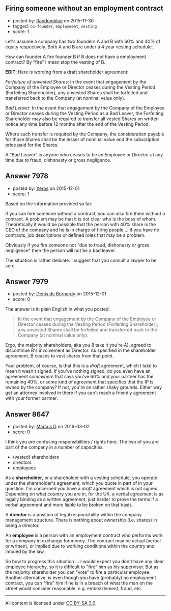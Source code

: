 ## Firing someone without an employment contract

- posted by: [Randomblue](https://stackexchange.com/users/363551/randomblue) on 2015-11-30
- tagged: `co-founder`, `employment`, `vesting`
- score: 1

Let's assume a company has two founders A and B with 60% and 40% of equity respectively. Both A and B are under a 4 year vesting schedule.

How can founder A fire founder B if B does not have a employment contract? By "fire" I mean stop the vesting of B.

**EDIT**: Here is wording from a draft shareholder agreement:

*Forfeiture of unvested Shares*: In the event that engagement by the Company of the Employee or Director ceases during the Vesting Period (Forfeiting Shareholder), any unvested Shares shall be forfeited and transferred back to the Company (at nominal value only).

*Bad Leaver*: In the event that engagement by the Company of the Employee or Director ceases during the Vesting Period as a Bad Leaver, the Forfeiting Shareholder may also be required to transfer all vested Shares on written notice any time before 12 months after the end of the Vesting Period.

Where such transfer is required by the Company, the consideration payable for those Shares shall be the lesser of nominal value and the subscription price paid for the Shares.

A “Bad Leaver” is anyone who ceases to be an Employee or Director at any time due to fraud, dishonesty or gross negligence.


## Answer 7978

- posted by: [Xeros](https://stackexchange.com/users/6984932/xeros) on 2015-12-01
- score: 1

Based on the information provided so far:

If you can hire someone without a contract, you can also fire them without a contract. A problem may be that it is not clear who is the boss of whom. Theoretically it would be possible that the person with 40% share is the CEO of the company and he is in charge of firing people ... if you have no contracts, job descriptions or defined roles that may be a problem.

Obviously if you fire someone not "due to fraud, dishonesty or gross negligence" then the person will not be a bad leaver.

The situation is rather delicate. I suggest that you consult a lawyer to be sure.


## Answer 7979

- posted by: [Denis de Bernardy](https://stackexchange.com/users/182468/denis-de-bernardy) on 2015-12-01
- score: 0

The answer is in plain English in what you posted:

> In the event that engagement by the Company of the Employee or Director ceases during the Vesting Period (Forfeiting Shareholder), any unvested Shares shall be forfeited and transferred back to the Company (at nominal value only).

Ergo, the majority shareholders, aka you (I take it you're A), agreed to discontinue B's involvement as Director. As specified in the shareholder agreement, B ceases to vest shares from that point.

Your problem, of course, is that this is a *draft* agreement, which I take to mean it wasn't signed. If you've nothing signed, do you even have an agreement *somewhere* that says you've 60% and your partner has the remaining 40%, or some kind of agreement that specifies that the IP is owned by the company? If not, you're on rather shaky grounds. Either way get an attorney involved in there if you can't reach a friendly agreement with your former partner.


## Answer 8647

- posted by: [Marcus D](https://stackexchange.com/users/258531/marcus-d) on 2016-03-02
- score: 0

I think you are confusing responsibilities / rights here. The two of you are part of the company in a number of capacities.

 - (vested) shareholders
 - directors
 - employees

As a **shareholder**, or a shareholder with a vesting schedule, you operate under the shareholder's agreement, which you quote in part of in your question. I'm concerned you have a _draft_ agreement which is not signed. Depending on what country you are in, for the UK, a verbal agreement is as legally binding as a written agreement, just harder to prove the terms if a verbal agreement and more liable to be broken on that basis.

A **director** is a position of legal responsibility within the company management structure. There is nothing about ownership (i.e. shares) in being a director.

An **employee** is a person with an employment contract who performs work for a company in exchange for money. The contract may be actual (verbal or written), or implied due to working conditions within the country and imbued by the law.

So how to progress this situation ... I would expect you don't have any clear employee hierarchy, so it is difficult to "fire" him as his supervisor. But as the majority shareholder you can "vote" to fire a particular employee. Another alternative, is even though you have (probably) no employment contract, you can "fire" him if he is in a breach of what the man on the street would consider reasonable. e.g. embezzlement, fraud, etc.



---

All content is licensed under [CC BY-SA 3.0](https://creativecommons.org/licenses/by-sa/3.0/).
